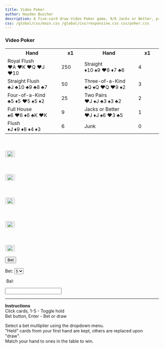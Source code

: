 ```yaml
---
title: Video Poker
author: Hayden Buscher
description: A five-card draw Video Poker game, 9/6 Jacks or Better, programmed in JavaScript.
css: /global/css/main.css /global/css/responsive.css css/poker.css
---
```


### Video Poker

<table class="paytable">
    <tr>
        <th style="width:35%">Hand </th>
        <th style="width:15%" id="tableMult1">x1</th>
        <th style="width:35%">Hand</th>
        <th style="width:15%" id="tableMult2">x1</th>
    </tr>
    <tr>
        <td id="hand1">Royal Flush<br><span class="redText">♥A ♥K ♥Q ♥J ♥10</span></td>
        <td id="table1">250</td>
        <td id="hand6">Straight<br><span class="redText">♦10</span> ♠9 <span class="redText">♥8 ♦7</span> ♣6</td>
        <td id="table6">4</td>
    </tr>
    <tr>
        <td id="hand2">Straight Flush<br>♣J ♣10 ♣9 ♣8 ♣7</td>
        <td id="table2">50</td>
        <td id="hand7">Three-of-a-Kind<br>♣Q ♠Q <span class="redText">♥Q ♥9</span> ♠2</td>
        <td id="table7">3</td>
    </tr>
    <tr>
        <td id="hand3">Four-of-a-Kind<br>♣5 <span class="redText">♦5 ♥5</span> ♠5 <span class="redText">♦2</span></td>
        <td id="table3">25</td>
        <td id="hand8">Two Pairs<br><span class="redText">♥J</span> ♠J ♣3 ♠3 <span class="redText">♣2</span></td>
        <td id="table8">2</td>
    </tr>
    <tr>
        <td id="hand4">Full House<br>♠6 <span class="redText">♥6 ♦6</span> ♣K <span class="redText">♥K</span></td>
        <td id="table4">9</td>
        <td id="hand9">Jacks or Better<br><span class="redText">♥J ♦J</span> ♠6 <span class="redText">♥3</span> ♣5</td>
        <td id="table9">1</td>
    </tr>
    <tr>
        <td id="hand5">Flush<br><span class="redText">♦J ♦9 ♦8 ♦4 ♦3</span></td>
        <td id="table5">6</td>
        <td id="hand10">Junk</td>
        <td id="table10">0</td>
    </tr>
</table>

<div class="cardflex">
        <div class="cardDivF" id="cardDivF">
            <h4 id='text1' class="holdText">&nbsp</h4>
            <button class='imgButton' id='holdImg1' disabled onclick=hold(1)>
                <img draggable="false" id='card1' src='js/cards/BLUE_BACK.svg'>
            </button>
        </div>
        <div class="cardDiv">
            <h4 id='text2' class="holdText">&nbsp</h4>
            <button class='imgButton' id='holdImg2' disabled onclick=hold(2)>
                <img draggable="false" id='card2' src='js/cards/BLUE_BACK.svg'>
            </button>
        </div>
        <div class="cardDiv">
            <h4 id='text3' class="holdText">&nbsp</h4>
            <button class='imgButton' id='holdImg3' disabled onclick=hold(3)>
                <img draggable="false" id='card3' src='js/cards/BLUE_BACK.svg'>
            </button>
        </div>
        <div class="cardDiv">
            <h4 id='text4' class="holdText">&nbsp</h4>
            <button class='imgButton' id='holdImg4' disabled onclick=hold(4)>
                <img draggable="false" id='card4' src='js/cards/BLUE_BACK.svg'>
            </button>
        </div>
        <div class="cardDivL"  id="cardDivL">
            <h4 id='text5' class="holdText">&nbsp</h4>
            <button class='imgButton' id='holdImg5' disabled onclick=hold(5)>
                <img draggable="false" id='card5' src='js/cards/BLUE_BACK.svg'>
            </button>
        </div>
</div>

<div class='betdiv'>
    <br>
    <button class='bet' id='bet' type="button" onclick=betAmnt()> Bet</button>
    <br>
    <br>
    <div style="display:inline">
        <p style="display:inline">Bet:</p>
        <select id = "myList" onchange = updateTable()>
            <option>1</option>
            <option>2</option>
            <option>3</option>
            <option>4</option>
            <option selected>5</option>
        </select>
        <div class="balDiv">
            <p class="balText">&nbspBal: </p>
            <input id="balanceDisp" class="balDisp" type="text" value="" readonly>
        </div>
    </div>
</div>

---

**Instructions**  
Click cards, 1-5 - Toggle hold  
Bet button, Enter - Bet or draw  

Select a bet multiplier using the dropdown menu.  
"Held" cards from your first hand are kept, others are replaced upon "draw".  
Match your hand to ones in the table to win.  


<script src="js/cards/cardparse.js"></script>
<script src="js/poker/poker.js"></script>
